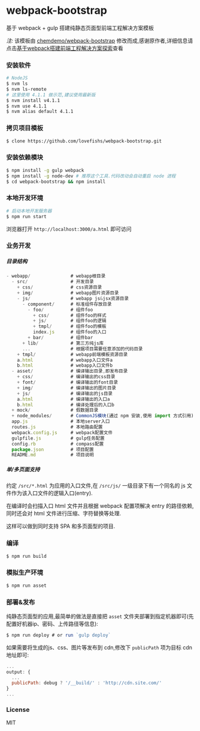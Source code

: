 # webpack-bootstrap

基于 webpack + gulp 搭建纯静态页面型前端工程解决方案模板

*注:* 该模板由 [chemdemo/webpack-bootstrap](https://github.com/chemdemo/webpack-bootstrap) 修改而成,感谢原作者,详细信息请点击[基于webpack搭建前端工程解决方案探索](https://github.com/chemdemo/chemdemo.github.io/issues/10)查看

### 安装软件
  
``` bash
# NodeJS
$ nvm ls
$ nvm ls-remote
# 这里使用 4.1.1 做示范,建议使用最新版
$ nvm install v4.1.1
$ nvm use 4.1.1
$ nvm alias default 4.1.1
```

### 拷贝项目模板

``` bash
$ clone https://github.com/lovefishs/webpack-bootstrap.git
```

### 安装依赖模块

``` bash
$ npm install -g gulp webpack
$ npm install -g node-dev # 推荐这个工具.代码改动会自动重启 node 进程
$ cd webpack-bootstrap && npm install
```

### 本地开发环境

``` bash
# 启动本地开发服务器
$ npm run start
```

浏览器打开 `http://localhost:3000/a.html` 即可访问

### 业务开发

##### 目录结构

``` js
- webapp/               # webapp根目录
  - src/                # 开发目录
    + css/              # css资源目录
    + img/              # webapp图片资源目录
    - js/               # webapp js&jsx资源目录
      - component/      # 标准组件存放目录
        - foo/          # 组件foo
          + css/        # 组件foo的样式
          + js/         # 组件foo的逻辑
          + tmpl/       # 组件foo的模板
          index.js      # 组件foo的入口
        + bar/          # 组件bar
      + lib/            # 第三方纯js库
      ...               # 根据项目需要任意添加的代码目录
    + tmpl/             # webapp前端模板资源目录
    a.html              # webapp入口文件a
    b.html              # webapp入口文件b
  - asset/              # 编译输出目录,即发布目录
    + css/              # 编译输出的css目录
    + font/             # 编译输出的font目录
    + img/              # 编译输出的图片目录
    + js/               # 编译输出的js目录
    a.html              # 编译输出的入口a
    b.html              # 编译处理后的入口b
  + mock/               # 假数据目录
  + node_modules/       # CommonJS模块(通过 npm 安装,使用 import 方式引用)
  app.js                # 本地server入口
  routes.js             # 本地路由配置
  webpack.config.js     # webpack配置文件
  gulpfile.js           # gulp任务配置
  config.rb             # compass配置
  package.json          # 项目配置
  README.md             # 项目说明
```

##### 单/多页面支持

约定 `/src/*.html` 为应用的入口文件,在 `/src/js/` 一级目录下有一个同名的 js 文件作为该入口文件的逻辑入口(entry).

在编译时会扫描入口 html 文件并且根据 webpack 配置项解决 entry 的路径依赖,同时还会对 html 文件进行压缩、字符替换等处理.

这样可以做到同时支持 SPA 和多页面型的项目.

### 编译

``` bash
$ npm run build
```

### 模拟生产环境

``` bash
$ npm run asset
```

### 部署&发布

纯静态页面型的应用,最简单的做法是直接把 `asset` 文件夹部署到指定机器即可(先配置好机器ip、密码、上传路径等信息):

``` js
$ npm run deploy # or run `gulp deploy`
```

如果需要将生成的js、css、图片等发布到 cdn,修改下 `publicPath` 项为目标 cdn 地址即可:

``` js
...
output: {
  ...
  publicPath: debug ? '/__build/' : 'http://cdn.site.com/'
}
...
```

### License

MIT
